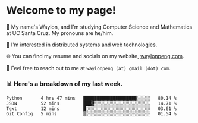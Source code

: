 # Welcome to my page! 

👋 My name's Waylon, and I'm studying Computer Science and Mathematics at UC Santa Cruz. My pronouns are he/him. 

💭 I'm interested in distributed systems and web technologies.

🌐 You can find my resume and socials on my website, [waylonpeng.com](https://www.waylonpeng.com).

📧 Feel free to reach out to me at `waylonpeng (at) gmail (dot) com`.

### 📊 Here's a breakdown of my last week.

<!--START_SECTION:waka-->
```text
Python       4 hrs 47 mins   ████████████████████░░░░░   80.14 % 
JSON         52 mins         ███▓░░░░░░░░░░░░░░░░░░░░░   14.71 % 
Text         12 mins         █░░░░░░░░░░░░░░░░░░░░░░░░   03.61 % 
Git Config   5 mins          ▒░░░░░░░░░░░░░░░░░░░░░░░░   01.54 % 
```
<!--END_SECTION:waka-->
